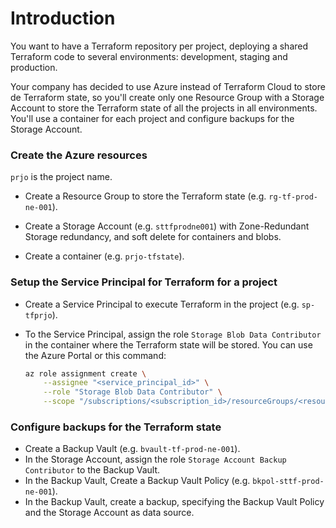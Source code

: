 # Introduction

You want to have a Terraform repository per project, deploying a shared Terraform code to several environments: development, staging and production.

Your company has decided to use Azure instead of Terraform Cloud to store de Terraform state, so you'll create only one Resource Group with a Storage Account to store the Terraform state of all the projects in all environments. You'll use a container for each project and configure backups for the Storage Account.

### Create the Azure resources

`prjo` is the project name.

- Create a Resource Group to store the Terraform state (e.g. `rg-tf-prod-ne-001`).

- Create a Storage Account (e.g. `sttfprodne001`) with Zone-Redundant Storage redundancy, and soft delete for containers and blobs.

- Create a container (e.g. `prjo-tfstate`).

### Setup the Service Principal for Terraform for a project

- Create a Service Principal to execute Terraform in the project (e.g. `sp-tfprjo`).

- To the Service Principal, assign the role `Storage Blob Data Contributor` in the container where the Terraform state will be stored. You can use the Azure Portal or this command:

    ```bash
    az role assignment create \
        --assignee "<service_principal_id>" \
        --role "Storage Blob Data Contributor" \
        --scope "/subscriptions/<subscription_id>/resourceGroups/<resource_group>/providers/Microsoft.Storage/storageAccounts/<storage_account>/blobServices/default/containers/<container_name>"
    ```

### Configure backups for the Terraform state

- Create a Backup Vault (e.g. `bvault-tf-prod-ne-001`).
- In the Storage Account, assign the role `Storage Account Backup Contributor` to the Backup Vault.
- In the Backup Vault, Create a Backup Vault Policy (e.g. `bkpol-sttf-prod-ne-001`).
- In the Backup Vault, create a backup, specifying the Backup Vault Policy and the Storage Account as data source.